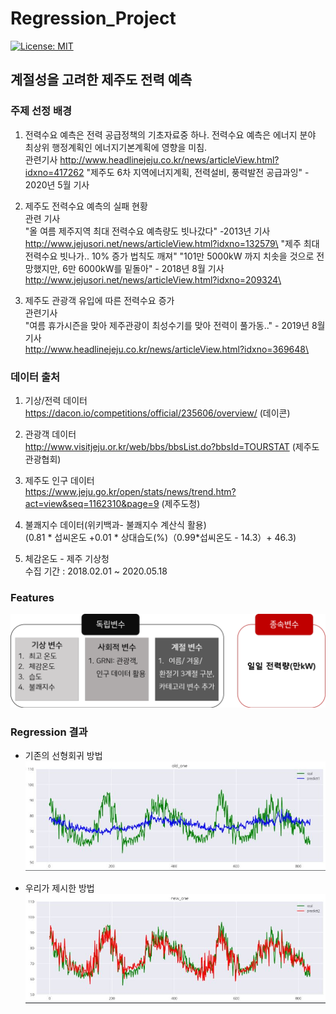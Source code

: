 # Regression_Project

[![License: MIT](https://img.shields.io/badge/License-MIT-yellow.svg)](https://opensource.org/licenses/MIT)

## 계절성을 고려한 제주도 전력 예측

### 주제 선정 배경

1. 전력수요 예측은 전력 공급정책의 기초자료중 하나. 전력수요 예측은 에너지 분야 최상위 행정계획인 에너지기본계획에 영향을 미침.\
관련기사
http://www.headlinejeju.co.kr/news/articleView.html?idxno=417262
"제주도 6차 지역에너지계획, 전력설비, 풍력발전 공급과잉" - 2020년 5월 기사

2. 제주도 전력수요 예측의 실패 현황\
관련 기사\
"올 여름 제주지역 최대 전력수요 예측량도 빗나갔다" -2013년 기사\
http://www.jejusori.net/news/articleView.html?idxno=132579\
"제주 최대 전력수요 빗나가.. 10% 증가 법칙도 깨져" "101만 5000kW 까지 치솟을 것으로 전망했지만, 6만 6000kW를 밑돌아" - 2018년 8월 기사\
http://www.jejusori.net/news/articleView.html?idxno=209324\


3. 제주도 관광객 유입에 따른 전력수요 증가\
관련기사\
"여름 휴가시즌을 맞아 제주관광이 최성수기를 맞아 전력이 풀가동.." - 2019년 8월 기사\
http://www.headlinejeju.co.kr/news/articleView.html?idxno=369648\

### 데이터 출처
1. 기상/전력 데이터\
https://dacon.io/competitions/official/235606/overview/ (데이콘)

2. 관광객 데이터\
http://www.visitjeju.or.kr/web/bbs/bbsList.do?bbsId=TOURSTAT (제주도 관광협회)

3. 제주도 인구 데이터\
https://www.jeju.go.kr/open/stats/news/trend.htm?act=view&seq=1162310&page=9 (제주도청)

4. 불쾌지수 데이터(위키백과- 불쾌지수 계산식 활용)\
(0.81 * 섭씨온도 +0.01 * 상대습도(%)（0.99*섭씨온도 - 14.3）+ 46.3)

5. 체감온도 - 제주 기상청\
수집 기간 : 2018.02.01 ~ 2020.05.18

### Features
![feature](./AIFrienz_S3_v2/feature.png)


### Regression 결과
- 기존의 선형회귀 방법\
![old](./AIFrienz_S3_v2/old.JPG)

- 우리가 제시한 방법\
![new](./AIFrienz_S3_v2/new.JPG)


